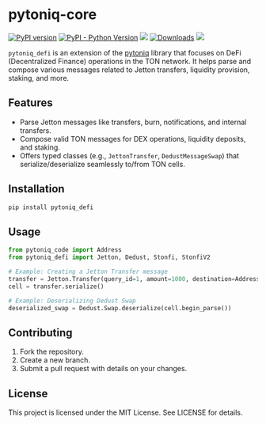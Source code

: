 # pytoniq-core

[![PyPI version](https://badge.fury.io/py/pytoniq-defi.svg)](https://badge.fury.io/py/pytoniq-defi) 
[![PyPI - Python Version](https://img.shields.io/pypi/pyversions/pytoniq-defi)](https://pypi.org/project/pytoniq-defi/)
![](https://pepy.tech/badge/pytoniq-defi) 
[![Downloads](https://static.pepy.tech/badge/pytoniq-defi)](https://pepy.tech/project/pytoniq-defi) 
[![](https://img.shields.io/badge/%F0%9F%92%8E-TON-grey)](https://ton.org)

`pytoniq_defi` is an extension of the [pytoniq](https://github.com/yungwine/pytoniq) library that focuses on DeFi (Decentralized Finance) operations in the TON network. It helps parse and compose various messages related to Jetton transfers, liquidity provision, staking, and more.

## Features
- Parse Jetton messages like transfers, burn, notifications, and internal transfers.
- Compose valid TON messages for DEX operations, liquidity deposits, and staking.
- Offers typed classes (e.g., `JettonTransfer`, `DedustMessageSwap`) that serialize/deserialize seamlessly to/from TON cells.

## Installation
```bash
pip install pytoniq_defi
```
## Usage
```python
from pytoniq_code import Address
from pytoniq_defi import Jetton, Dedust, Stonfi, StonfiV2

# Example: Creating a Jetton Transfer message
transfer = Jetton.Transfer(query_id=1, amount=1000, destination=Address("UQAAAAAAAAAAAAAAAAAAAAAAAAAAAAAAAAAAAAAAAAAAAJKZ"))
cell = transfer.serialize()

# Example: Deserializing Dedust Swap
deserialized_swap = Dedust.Swap.deserialize(cell.begin_parse())
```

## Contributing

1. Fork the repository.
2.  Create a new branch.
3.  Submit a pull request with details on your changes.

## License

This project is licensed under the MIT License. See LICENSE for details.
